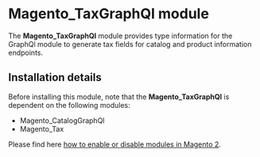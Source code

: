 # Magento_TaxGraphQl module

The **Magento_TaxGraphQl** module provides type information for the GraphQl module to generate tax fields for catalog and product information endpoints.

## Installation details

Before installing this module, note that the **Magento_TaxGraphQl** is dependent on the following modules:

- Magento_CatalogGraphQl
- Magento_Tax

Please find here [how to enable or disable modules in Magento 2](https://devdocs.magento.com/guides/v2.4/install-gde/install/cli/install-cli-subcommands-enable.html).
